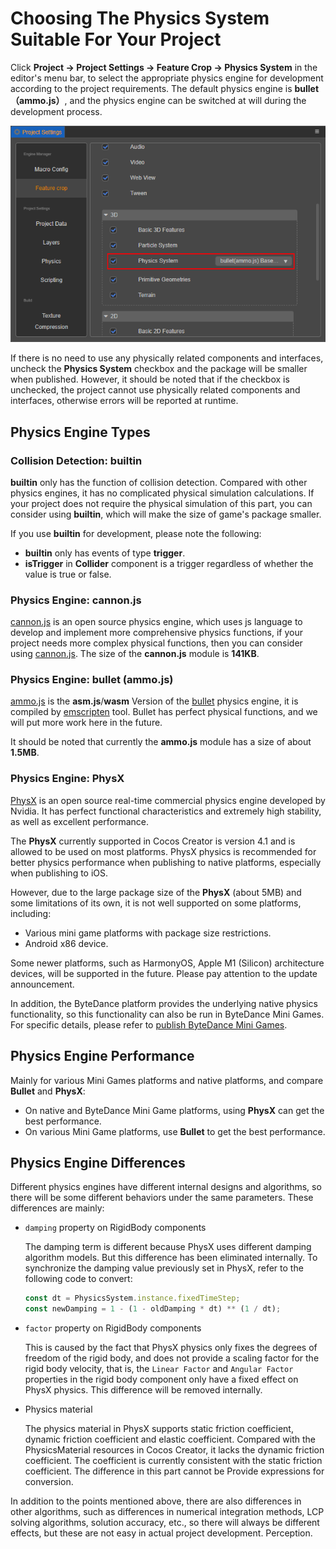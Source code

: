 # Choosing The Physics System Suitable For Your Project

Click __Project -> Project Settings -> Feature Crop -> Physics System__ in the editor's menu bar, to select the appropriate physics engine for development according to the project requirements. The default physics engine is __bullet（ammo.js）__, and the physics engine can be switched at will during the development process.

![Physics Engine Options](img/physics-module.png)

If there is no need to use any physically related components and interfaces, uncheck the __Physics System__ checkbox and the package will be smaller when published. However, it should be noted that if the checkbox is unchecked, the project cannot use physically related components and interfaces, otherwise errors will be reported at runtime.

## Physics Engine Types

### Collision Detection: builtin

__builtin__ only has the function of collision detection. Compared with other physics engines, it has no complicated physical simulation calculations. If your project does not require the physical simulation of this part, you can consider using __builtin__, which will make the size of game's package smaller.

If you use __builtin__ for development, please note the following:

- __builtin__ only has events of type __trigger__.
- __isTrigger__ in __Collider__ component is a trigger regardless of whether the value is true or false.

### Physics Engine: cannon.js

[cannon.js](https://github.com/cocos-creator/cocos-cannon.js) is an open source physics engine, which uses js language to develop and implement more comprehensive physics functions, if your project needs more complex physical functions, then you can consider using [cannon.js](https://github.com/cocos-creator/cocos-cannon.js). The size of the __cannon.js__ module is __141KB__.

### Physics Engine: bullet (ammo.js)

[ammo.js](https://github.com/cocos-creator/cocos-ammo.js) is the __asm.js__/__wasm__ Version of the [bullet](https://github.com/bulletphysics/bullet3) physics engine, it is compiled by [emscripten](https://github.com/emscripten-core/emscripten) tool. Bullet has perfect physical functions, and we will put more work here in the future.

It should be noted that currently the __ammo.js__ module has a size of about __1.5MB__.

### Physics Engine: PhysX

[PhysX](https://github.com/NVIDIAGameWorks/PhysX) is an open source real-time commercial physics engine developed by Nvidia. It has perfect functional characteristics and extremely high stability, as well as excellent performance.

The **PhysX** currently supported in Cocos Creator is version 4.1 and is allowed to be used on most platforms. PhysX physics is recommended for better physics performance when publishing to native platforms, especially when publishing to iOS.

However, due to the large package size of the **PhysX** (about 5MB) and some limitations of its own, it is not well supported on some platforms, including:

- Various mini game platforms with package size restrictions.
- Android x86 device.

Some newer platforms, such as HarmonyOS, Apple M1 (Silicon) architecture devices, will be supported in the future. Please pay attention to the update announcement.

In addition, the ByteDance platform provides the underlying native physics functionality, so this functionality can also be run in ByteDance Mini Games. For specific details, please refer to [publish ByteDance Mini Games](../editor/publish/publish-bytedance-mini-game.md).

<!-- ## Expand the physical backend -->

## Physics Engine Performance

Mainly for various Mini Games platforms and native platforms, and compare **Bullet** and **PhysX**:

- On native and ByteDance Mini Game platforms, using **PhysX** can get the best performance.
- On various Mini Game platforms, use **Bullet** to get the best performance.

## Physics Engine Differences

Different physics engines have different internal designs and algorithms, so there will be some different behaviors under the same parameters. These differences are mainly:

- `damping` property on RigidBody components

    The damping term is different because PhysX uses different damping algorithm models. But this difference has been eliminated internally. To synchronize the damping value previously set in PhysX, refer to the following code to convert:

    ```ts
    const dt = PhysicsSystem.instance.fixedTimeStep;
    const newDamping = 1 - (1 - oldDamping * dt) ** (1 / dt);
    ```

- `factor` property on RigidBody components

    This is caused by the fact that PhysX physics only fixes the degrees of freedom of the rigid body, and does not provide a scaling factor for the rigid body velocity, that is, the `Linear Factor` and `Angular Factor` properties in the rigid body component only have a fixed effect on PhysX physics. This difference will be removed internally.

- Physics material

    The physics material in PhysX supports static friction coefficient, dynamic friction coefficient and elastic coefficient. Compared with the PhysicsMaterial resources in Cocos Creator, it lacks the dynamic friction coefficient. The coefficient is currently consistent with the static friction coefficient. The difference in this part cannot be Provide expressions for conversion.

In addition to the points mentioned above, there are also differences in other algorithms, such as differences in numerical integration methods, LCP solving algorithms, solution accuracy, etc., so there will always be different effects, but these are not easy in actual project development. Perception.
